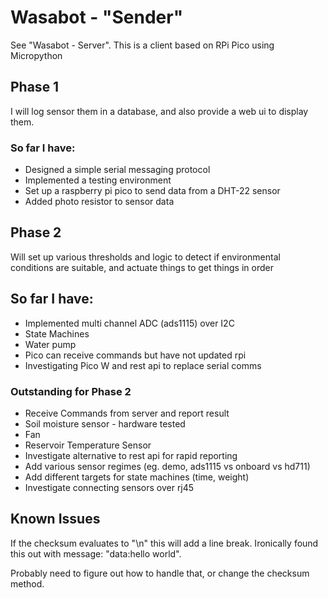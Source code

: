 # Wasabot - "Sender"


See "Wasabot - Server". This is a client based on RPi Pico using Micropython

## Phase 1
I will log sensor them in a database, and also provide a web ui to display them.

### So far I have:
* Designed a simple serial messaging protocol
* Implemented a testing environment
* Set up a raspberry pi pico to send data from a DHT-22 sensor
* Added photo resistor to sensor data

## Phase 2
Will set up various thresholds and logic to detect if environmental conditions are suitable, and actuate things to get
things in order

## So far I have:
* Implemented multi channel ADC (ads1115) over I2C
* State Machines
* Water pump
* Pico can receive commands but have not updated rpi
* Investigating Pico W and rest api to replace serial comms


### Outstanding for Phase 2
* Receive Commands from server and report result
* Soil moisture sensor - hardware tested
* Fan
* Reservoir Temperature Sensor
* Investigate alternative to rest api for rapid reporting
* Add various sensor regimes (eg. demo, ads1115 vs onboard vs hd711)
* Add different targets for state machines (time, weight)
* Investigate connecting sensors over rj45 


## Known Issues

If the checksum evaluates to "\n" this will add a line break. Ironically found this out with message: "data:hello world".

Probably need to figure out how to handle that, or change the checksum method.
